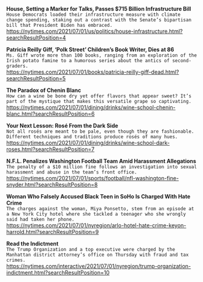 **House, Setting a Marker for Talks, Passes $715 Billion Infrastructure Bill**\
`House Democrats loaded their infrastructure measure with climate change spending, staking out a contrast with the Senate’s bipartisan bill that President Biden has embraced.`\
https://nytimes.com/2021/07/01/us/politics/house-infrastructure.html?searchResultPosition=4

**Patricia Reilly Giff, ‘Polk Street’ Children’s Book Writer, Dies at 86**\
`Ms. Giff wrote more than 100 books, ranging from an exploration of the Irish potato famine to a humorous series about the antics of second-graders.`\
https://nytimes.com/2021/07/01/books/patricia-reilly-giff-dead.html?searchResultPosition=5

**The Paradox of Chenin Blanc**\
`How can a wine be bone dry yet offer flavors that appear sweet? It’s part of the mystique that makes this versatile grape so captivating.`\
https://nytimes.com/2021/07/01/dining/drinks/wine-school-chenin-blanc.html?searchResultPosition=6

**Your Next Lesson: Rosé From the Dark Side**\
`Not all rosés are meant to be pale, even though they are fashionable. Different techniques and traditions produce rosés of many hues.`\
https://nytimes.com/2021/07/01/dining/drinks/wine-school-dark-roses.html?searchResultPosition=7

**N.F.L. Penalizes Washington Football Team Amid Harassment Allegations**\
`The penalty of a $10 million fine follows an investigation into sexual harassment and abuse in the team’s front office.`\
https://nytimes.com/2021/07/01/sports/football/nfl-washington-fine-snyder.html?searchResultPosition=8

**Woman Who Falsely Accused Black Teen in SoHo Is Charged With Hate Crime**\
`The charges against the woman, Miya Ponsetto, stem from an episode at a New York City hotel where she tackled a teenager who she wrongly said had taken her phone.`\
https://nytimes.com/2021/07/01/nyregion/arlo-hotel-hate-crime-keyon-harrold.html?searchResultPosition=9

**Read the Indictment**\
`The Trump Organization and a top executive were charged by the Manhattan district attorney’s office on Thursday with fraud and tax crimes.`\
https://nytimes.com/interactive/2021/07/01/nyregion/trump-organization-indictment.html?searchResultPosition=10

